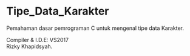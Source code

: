 # Tipe_Data_Karakter
Pemahaman dasar pemrograman C untuk mengenal tipe data Karakter.

Compiler & I.D.E: VS2017 <br>
Rizky Khapidsyah.
